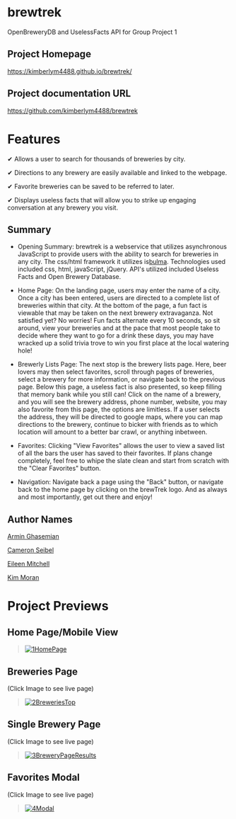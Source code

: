 # brewtrek
OpenBreweryDB and UselessFacts API for Group Project 1

## Project Homepage
https://kimberlym4488.github.io/brewtrek/

## Project documentation URL
https://github.com/kimberlym4488/brewtrek

# Features

&#10004; Allows a user to search for thousands of breweries by city.

&#10004; Directions to any brewery are easily available and linked to the webpage.

&#10004; Favorite breweries can be saved to be referred to later.

&#10004; Displays useless facts that will allow you to strike up engaging conversation at any brewery you visit.

## Summary

- Opening Summary: brewtrek is a webservice that utilizes asynchronous JavaScript to provide users with the ability to search for breweries in any city. The css/html framework it utilizes is[bulma](https://bulma.io/). Technologies used included css, html, javaScript, jQuery. API's utilized included Useless Facts and Open Brewery Database. 

- Home Page: On the landing page, users may enter the name of a city. Once a city has been entered, users are directed to a complete list of breweries within that city. At the bottom of the page, a fun fact is viewable that may be taken on the next brewery extravaganza. Not satisfied yet? No worries! Fun facts alternate every 10 seconds, so sit around, view your breweries and at the pace that most people take to decide where they want to go for a drink these days, you may have wracked up a solid trivia trove to win you first place at the local watering hole!

- Brewerly Lists Page: The next stop is the brewery lists page. Here, beer lovers may then select favorites, scroll through pages of breweries, select a brewery for more information, or navigate back to the previous page. Below this page, a useless fact is also presented, so keep filling that memory bank while you still can! Click on the name of a brewery, and you will see the brewery address, phone number, website, you may also favorite from this page, the options are limitless. If a user selects the address, they will be directed to google maps, where you can map directions to the brewery, continue to bicker with friends as to which location will amount to a better bar crawl, or anything inbetween. 

- Favorites: Clicking "View Favorites" allows the user to view a saved list of all the bars the user has saved to their favorites. If plans change completely, feel free to whipe the slate clean and start from scratch with the "Clear Favorites" button. 

- Navigation: Navigate back a page using the "Back" button, or navigate back to the home page by clicking on the brewTrek logo. And as always and most importantly, get out there and enjoy!

## Author Names

[Armin Ghasemian](https://github.com/ArminGhsm)

[Cameron Seibel](https://github.com/CameronMSeibel)

[Eileen Mitchell](https://github.com/eileenhlmitchell19)

[Kim Moran](https://github.com/kimberlym4488)

# Project Previews
## Home Page/Mobile View
>[![1HomePage](https://user-images.githubusercontent.com/92805933/146860907-6c7c2b71-8ebb-4133-a5bd-eb0742c9367a.PNG)](https://kimberlym4488.github.io/brewtrek/)

## Breweries Page
(Click Image to see live page)

>[![2BreweriesTop](https://user-images.githubusercontent.com/92805933/146860957-b3587a75-8d26-4c87-afd3-29ea432eaece.PNG)](https://kimberlym4488.github.io/brewtrek/)

## Single Brewery Page
(Click Image to see live page)

>[![3BreweryPageResults](https://user-images.githubusercontent.com/92805933/146861014-0b149a60-4b33-43cd-9d26-c6f0668ef9e9.PNG)](https://kimberlym4488.github.io/brewtrek/)

## Favorites Modal
(Click Image to see live page)

>[![4Modal](https://user-images.githubusercontent.com/92805933/146861143-5d30e6fc-f8a5-49d8-a287-e66a95bf74a5.PNG)](https://kimberlym4488.github.io/brewtrek/)